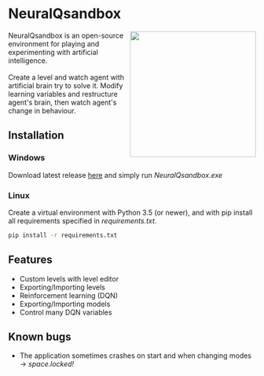 # NeuralQsandbox

<img align="right" height="256" src="https://raw.githubusercontent.com/Komarovec/NeuralQsandbox/master/icon.png"/>
NeuralQsandbox is an open-source environment for playing and experimenting with artificial intelligence. <br>
<br>
Create a level and watch agent with artificial brain try to solve it. Modify learning variables and restructure agent's brain, then watch agent's change in behaviour. 

## Installation

### Windows
Download latest release [here](https://github.com/Komarovec/NeuralQsandbox/releases) and simply run *NeuralQsandbox.exe*

### Linux
Create a virtual environment with Python 3.5 (or newer), and with pip install all requirements specified in *requirements.txt*.

```bash
pip install -r requirements.txt
```

## Features
- Custom levels with level editor
- Exporting/Importing levels
- Reinforcement learning (DQN)
- Exporting/Importing models
- Control many DQN variables

## Known bugs
- The application sometimes crashes on start and when changing modes -> *space.locked!*
